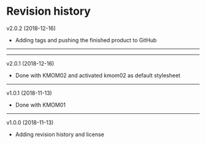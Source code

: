 Revision history
========================

v2.0.2 (2018-12-16)
* Adding tags and pushing the finished product to GitHub

-------------------------

--------------------------
v2.0.1 (2018-12-16)
* Done with KMOM02 and activated kmom02 as default stylesheet

--------------------------
v1.0.1 (2018-11-13)
* Done with KMOM01

--------------------------
v1.0.0 (2018-11-13)
* Adding revision history and license
